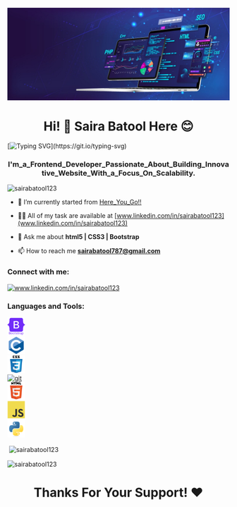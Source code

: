 ![logo](https://github.com/SairaBatool123/SairaBatool123/blob/main/banner-software-ui-and-development-for-different-vector-37731495.jpg)

<h1 align="center">Hi! 👋 Saira Batool Here 😊 </h1>

[![Typing SVG](https://readme-typing-svg.demolab.com/?lines="Tech+Enthusiast+|+Lifelong+|+Learner";"Driven+|+Curious+|+Ambitious";)](https://git.io/typing-svg)

<h3 align="center">I'm_a_Frontend_Developer_Passionate_About_Building_Innovative_Website_With_a_Focus_On_Scalability.</h3>

<p align="left"> <img src="https://komarev.com/ghpvc/?username=sairabatool123&label=Profile%20views&color=0e75b6&style=flat" alt="sairabatool123" /> </p>

- 🔭 I’m currently started from [Here_You_Go!!](www.linkedin.com/in/sairabatool123)

- 👨‍💻 All of my task are available at [www.linkedin.com/in/sairabatool123](www.linkedin.com/in/sairabatool123)

- 💬 Ask me about **html5 | CSS3 | Bootstrap**

- 📫 How to reach me **sairabatool787@gmail.com**
<h3 align="left">Connect with me:</h3>
<p align="left">
<a href="https://linkedin.com/in/www.linkedin.com/in/sairabatool123" target="blank"><img align="center" src="https://raw.githubusercontent.com/rahuldkjain/github-profile-readme-generator/master/src/images/icons/Social/linked-in-alt.svg" alt="www.linkedin.com/in/sairabatool123" height="30" width="40" /></a>
</p>

<h3 align="left">Languages and Tools:</h3>
<p align="left"> <a href="https://getbootstrap.com" target="_blank" rel="noreferrer"> <img src="https://raw.githubusercontent.com/devicons/devicon/master/icons/bootstrap/bootstrap-plain-wordmark.svg" alt="bootstrap" width="40" height="40"/> </a> <br>
<a href="https://www.cprogramming.com/" target="_blank" rel="noreferrer"> <img src="https://raw.githubusercontent.com/devicons/devicon/master/icons/c/c-original.svg" alt="c" width="40" height="40"/> </a> <br>
  <a href="https://www.w3schools.com/css/" target="_blank" rel="noreferrer"> <img src="https://raw.githubusercontent.com/devicons/devicon/master/icons/css3/css3-original-wordmark.svg" alt="css3" width="40" height="40"/> </a> <br>
  <a href="https://git-scm.com/" target="_blank" rel="noreferrer"> <img src="https://www.vectorlogo.zone/logos/git-scm/git-scm-icon.svg" alt="git" width="40" height="40"/> </a> <br> <a href="https://www.w3.org/html/" target="_blank" rel="noreferrer"> <img src="https://raw.githubusercontent.com/devicons/devicon/master/icons/html5/html5-original-wordmark.svg" alt="html5" width="40" height="40"/> </a> <br> <a href="https://developer.mozilla.org/en-US/docs/Web/JavaScript" target="_blank" rel="noreferrer"> <img src="https://raw.githubusercontent.com/devicons/devicon/master/icons/javascript/javascript-original.svg" alt="javascript" width="40" height="40"/> </a><br> <a href="https://www.python.org" target="_blank" rel="noreferrer"> <img src="https://raw.githubusercontent.com/devicons/devicon/master/icons/python/python-original.svg" alt="python" width="40" height="40"/> </a> </p>

<p>&nbsp;<img align="center" src="https://github-readme-stats.vercel.app/api?username=sairabatool123&show_icons=true&locale=en" alt="sairabatool123" /></p>

<p><img align="center" src="https://github-readme-streak-stats.herokuapp.com/?user=sairabatool123&" alt="sairabatool123" /></p>

<h1 align="center" >Thanks For Your Support! ❤️</h1>



